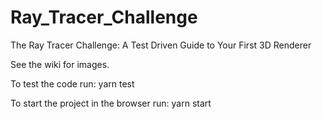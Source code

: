 # Ray_Tracer_Challenge
The Ray Tracer Challenge: A Test Driven Guide to Your First 3D Renderer

See the wiki for images.

To test the code run:
yarn test 

To start the project in the browser run:
yarn start
